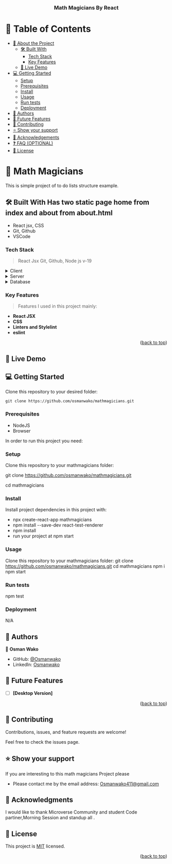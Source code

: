 <a name="readme-top"></a>

<div align="center">

  <h3><b>Math Magicians By React </b></h3>

</div>

<!-- TABLE OF CONTENTS -->

# 📗 Table of Contents

- [📖 About the Project](#about-project)
  - [🛠 Built With](#built-with)
    - [Tech Stack](#tech-stack)
    - [Key Features](#key-features)
  - [🚀 Live Demo](#live-demo)
- [💻 Getting Started](#getting-started)
  - [Setup](#setup)
  - [Prerequisites](#prerequisites)
  - [Install](#install)
  - [Usage](#usage)
  - [Run tests](#run-tests)
  - [Deployment](#triangular_flag_on_post-deployment)
- [👥 Authors](#authors)
- [🔭 Future Features](#future-features)
- [🤝 Contributing](#contributing)
- [⭐️ Show your support](#support)
- [🙏 Acknowledgements](#acknowledgements)
- [❓ FAQ (OPTIONAL)](#faq)
- [📝 License](#license)

<!-- PROJECT DESCRIPTION -->

# 📖 Math Magicians <a name="about-project"></a>

This is simple project of to do lists structure example. 

## 🛠 Built With <a name="built-with"></a> Has two static page home from index and about from about.html
- React jsx, CSS
- Git, Github
- VSCode
### Tech Stack <a name="tech-stack"></a>
> React Jsx
> Git,
> Github,
> Node js v-19
<details>
  <summary>Client</summary>
  <ul>
    <li><a href="https://react.dev/">html</a></li>
    <li><a href="https://legacy.reactjs.org/docs/faq-styling.html">css</a></li>

  </ul>
</details>

<details>
  <summary>Server</summary>
  
</details>

<details>
<summary>Database</summary>
  <ul>
    <li><a href="#">No database for time being</a></li>
  </ul>
</details>

<!-- Features -->

### Key Features <a name="key-features"></a>
> Features I used in this project mainly:

- **React JSX**
- **CSS**
- **Linters and Stylelint**
- **eslint**

<p align="right">(<a href="#readme-top">back to top</a>)</p>

<!-- LIVE DEMO -->

## 🚀 Live Demo <a name="live-demo"></a>

<!-- [Live](https://osmanwako.github.io/Todoliststructure/) -->

<!-- GETTING STARTED -->

## 💻 Getting Started <a name="getting-started"></a>

Clone this repository to your desired folder:

```
git clone https://github.com/osmanwako/mathmagicians.git
```
### Prerequisites

- NodeJS
- Browser

In order to run this project you need:

### Setup

Clone this repository to your mathmagicians folder:

git clone https://github.com/osmanwako/mathmagicians.git

cd mathmagicians
### Install

Install project dependencies in this project with:

- npx create-react-app mathmagicians
- npm install --save-dev react-test-renderer
- npm install 
- run your project at npm start
### Usage
Clone this repository to your mathmagicians folder:
git clone https://github.com/osmanwako/mathmagicians.git
cd mathmagicians
npm i
npm start 

### Run tests
npm test

### Deployment
N/A
<!-- AUTHORS -->

## 👥 Authors <a name="authors"></a>

👤 **Osman Wako**

- GitHub: [@Osmanwako](https://github.com/osmanwako)
- LinkedIn: [Osmanwako](https://www.linkedin.com/in/osmanwako411/)
     
<!-- FUTURE FEATURES -->

## 🔭 Future Features <a name="future-features"></a>

- [ ] **[Desktop Version]**


<p align="right">(<a href="#readme-top">back to top</a>)</p>

<!-- CONTRIBUTING -->

## 🤝 Contributing <a name="contributing"></a>

Contributions, issues, and feature requests are welcome!

Feel free to check the issues page.

<!-- SUPPORT -->

## ⭐️ Show your support <a name="support"></a>

If you are interesting to this math magicians Project please

- Please contact me by the email address: Osmanwako411@gmail.com

<!-- ACKNOWLEDGEMENTS -->

## 🙏 Acknowledgments <a name="acknowledgements"></a>

I would like to thank Microverse Community and student Code partiner,Morning Session and standup all .

<!-- LICENSE -->

## 📝 License <a name="license"></a>

This project is [MIT](./MIT.md) licensed.

<p align="right">(<a href="#readme-top">back to top</a>)</p>
